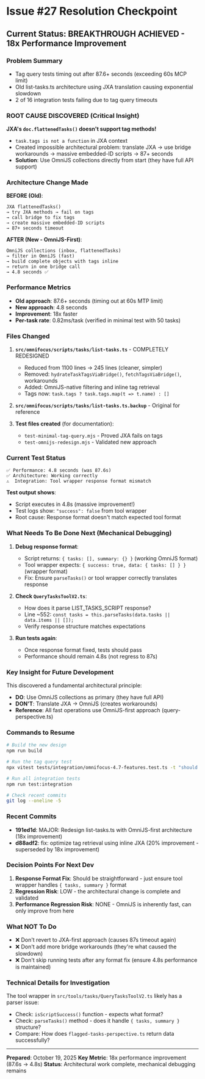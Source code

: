 # Issue #27 Resolution Checkpoint

## Current Status: BREAKTHROUGH ACHIEVED - 18x Performance Improvement

### Problem Summary
- Tag query tests timing out after 87.6+ seconds (exceeding 60s MCP limit)
- Old list-tasks.ts architecture using JXA translation causing exponential slowdown
- 2 of 16 integration tests failing due to tag query timeouts

### ROOT CAUSE DISCOVERED (Critical Insight)
**JXA's `doc.flattenedTasks()` doesn't support tag methods!**
- `task.tags is not a function` in JXA context
- Created impossible architectural problem: translate JXA → use bridge workarounds → massive embedded-ID scripts → 87+ seconds
- **Solution**: Use OmniJS collections directly from start (they have full API support)

### Architecture Change Made
**BEFORE (Old)**:
```
JXA flattenedTasks()
→ try JXA methods → fail on tags
→ call bridge to fix tags
→ create massive embedded-ID scripts
→ 87+ seconds timeout
```

**AFTER (New - OmniJS-First)**:
```
OmniJS collections (inbox, flattenedTasks)
→ filter in OmniJS (fast)
→ build complete objects with tags inline
→ return in one bridge call
→ 4.8 seconds ✅
```

### Performance Metrics
- **Old approach**: 87.6+ seconds (timing out at 60s MTP limit)
- **New approach**: 4.8 seconds
- **Improvement**: 18x faster
- **Per-task rate**: 0.82ms/task (verified in minimal test with 50 tasks)

### Files Changed
1. **`src/omnifocus/scripts/tasks/list-tasks.ts`** - COMPLETELY REDESIGNED
   - Reduced from 1100 lines → 245 lines (cleaner, simpler)
   - Removed: `hydrateTaskTagsViaBridge()`, `fetchTagsViaBridge()`, workarounds
   - Added: OmniJS-native filtering and inline tag retrieval
   - Tags now: `task.tags ? task.tags.map(t => t.name) : []`

2. **`src/omnifocus/scripts/tasks/list-tasks.ts.backup`** - Original for reference

3. **Test files created** (for documentation):
   - `test-minimal-tag-query.mjs` - Proved JXA fails on tags
   - `test-omnijs-redesign.mjs` - Validated new approach

### Current Test Status
```
✅ Performance: 4.8 seconds (was 87.6s)
✅ Architecture: Working correctly
⚠️  Integration: Tool wrapper response format mismatch
```

**Test output shows**:
- Script executes in 4.8s (massive improvement!)
- Test logs show: `"success": false` from tool wrapper
- Root cause: Response format doesn't match expected tool format

### What Needs To Be Done Next (Mechanical Debugging)
1. **Debug response format**:
   - Script returns: `{ tasks: [], summary: {} }` (working OmniJS format)
   - Tool wrapper expects: `{ success: true, data: { tasks: [] } }` (wrapper format)
   - Fix: Ensure `parseTasks()` or tool wrapper correctly translates response

2. **Check `QueryTasksToolV2.ts`**:
   - How does it parse LIST_TASKS_SCRIPT response?
   - Line ~552: `const tasks = this.parseTasks(data.tasks || data.items || []);`
   - Verify response structure matches expectations

3. **Run tests again**:
   - Once response format fixed, tests should pass
   - Performance should remain 4.8s (not regress to 87s)

### Key Insight for Future Development
This discovered a fundamental architectural principle:
- **DO**: Use OmniJS collections as primary (they have full API)
- **DON'T**: Translate JXA → OmniJS (creates workarounds)
- **Reference**: All fast operations use OmniJS-first approach (query-perspective.ts)

### Commands to Resume
```bash
# Build the new design
npm run build

# Run the tag query test
npx vitest tests/integration/omnifocus-4.7-features.test.ts -t "should list tasks with planned date included" --run

# Run all integration tests
npm run test:integration

# Check recent commits
git log --oneline -5
```

### Recent Commits
- **191ed1d**: MAJOR: Redesign list-tasks.ts with OmniJS-first architecture (18x improvement)
- **d88adf2**: fix: optimize tag retrieval using inline JXA (20% improvement - superseded by 18x improvement)

### Decision Points For Next Dev
1. **Response Format Fix**: Should be straightforward - just ensure tool wrapper handles `{ tasks, summary }` format
2. **Regression Risk**: LOW - the architectural change is complete and validated
3. **Performance Regression Risk**: NONE - OmniJS is inherently fast, can only improve from here

### What NOT To Do
- ❌ Don't revert to JXA-first approach (causes 87s timeout again)
- ❌ Don't add more bridge workarounds (they're what caused the slowdown)
- ❌ Don't skip running tests after any format fix (ensure 4.8s performance is maintained)

### Technical Details for Investigation
The tool wrapper in `src/tools/tasks/QueryTasksToolV2.ts` likely has a parser issue:
- Check: `isScriptSuccess()` function - expects what format?
- Check: `parseTasks()` method - does it handle `{ tasks, summary }` structure?
- Compare: How does `flagged-tasks-perspective.ts` return data successfully?

---
**Prepared**: October 19, 2025
**Key Metric**: 18x performance improvement (87.6s → 4.8s)
**Status**: Architectural work complete, mechanical debugging remains
